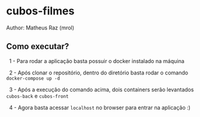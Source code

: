 # cubos-filmes

Author: Matheus Raz (mrol)

## Como executar?

&nbsp;
1 - Para rodar a aplicação basta possuir o docker instalado na máquina

&nbsp;
2 - Após clonar o repositório, dentro do diretório basta rodar o comando `docker-compose up -d`

&nbsp;
3 - Após a execução do comando acima, dois containers serão levantados `cubos-back` e `cubos-front`

&nbsp;
4 - Agora basta acessar `localhost` no browser para entrar na aplicação :)
